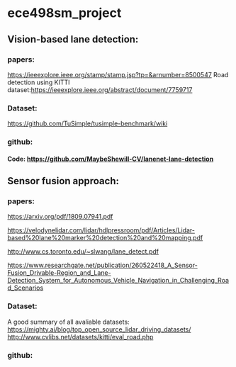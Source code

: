# ece498sm_project
## Vision-based lane detection: 
### papers: 
https://ieeexplore.ieee.org/stamp/stamp.jsp?tp=&arnumber=8500547 
Road detection using KITTI dataset:https://ieeexplore.ieee.org/abstract/document/7759717

### Dataset: 
https://github.com/TuSimple/tusimple-benchmark/wiki

### github:
#### Code: https://github.com/MaybeShewill-CV/lanenet-lane-detection

## Sensor fusion approach:
### papers:
https://arxiv.org/pdf/1809.07941.pdf

https://velodynelidar.com/lidar/hdlpressroom/pdf/Articles/Lidar-based%20lane%20marker%20detection%20and%20mapping.pdf

http://www.cs.toronto.edu/~slwang/lane_detect.pdf

https://www.researchgate.net/publication/260522418_A_Sensor-Fusion_Drivable-Region_and_Lane-Detection_System_for_Autonomous_Vehicle_Navigation_in_Challenging_Road_Scenarios

### Dataset: 
A good summary of all avaliable datasets: https://mighty.ai/blog/top_open_source_lidar_driving_datasets/
http://www.cvlibs.net/datasets/kitti/eval_road.php
### github:
